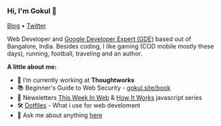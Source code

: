 ### Hi, I'm Gokul 👋

<a href="https://gokul.site.io">Blog</a> • <a href="https://twitter.com/gokul_i">Twitter</a>

Web Developer and [Google Developer Expert (GDE)](https://developers.google.com/community/experts/directory/profile/profile-gokulakrishnan_kalaikovan) based out of Bangalore, India. Besides coding, I like gaming (COD mobile mostly these days), running, football, traveling and an author.

**A little about me:**

- 💼 I’m currently working at <b>Thoughtworks</b>
- 📚 Beginner's Guide to Web Security - [gokul.site/book](gokul.site/book)
- 📩 Newsletters [This Week In Web](https://www.this-week-in-web.com/) & [How It Works](https://how-it-works.dev/) javascript series
- 🛠 [Dotfiles](https://github.com/gokulkrishh/dotfiles) - What i use for web develoment
- 💬 Ask me about anything [here](https://github.com/gokulkrishh/gokulkrishh/issues)
